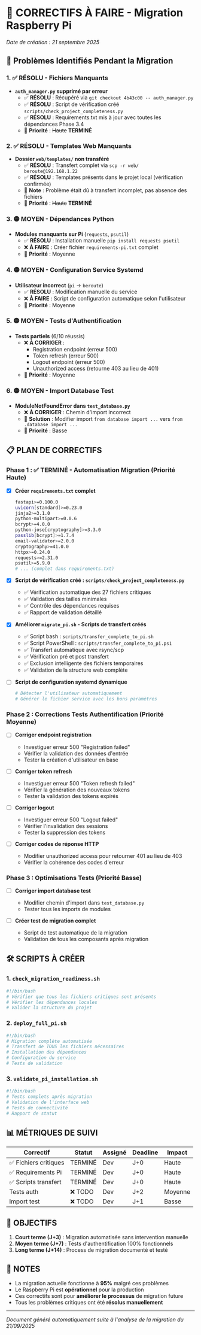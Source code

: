 # 🔧 CORRECTIFS À FAIRE - Migration Raspberry Pi

*Date de création : 21 septembre 2025*

## 🚨 Problèmes Identifiés Pendant la Migration

### 1. **✅ RÉSOLU - Fichiers Manquants**
- **`auth_manager.py` supprimé par erreur**
  - ✅ **RÉSOLU** : Récupéré via `git checkout 4b43c00 -- auth_manager.py`
  - ✅ **RÉSOLU** : Script de vérification créé `scripts/check_project_completeness.py`
  - ✅ **RÉSOLU** : Requirements.txt mis à jour avec toutes les dépendances Phase 3.4
  - 🎯 **Priorité** : ~~Haute~~ **TERMINÉ**

### 2. **✅ RÉSOLU - Templates Web Manquants**
- **Dossier `web/templates/` non transféré**
  - ✅ **RÉSOLU** : Transfert complet via `scp -r web/ beroute@192.168.1.22`
  - ✅ **RÉSOLU** : Templates présents dans le projet local (vérification confirmée)
  - 📝 **Note** : Problème était dû à transfert incomplet, pas absence des fichiers
  - 🎯 **Priorité** : ~~Haute~~ **TERMINÉ**

### 3. **🟡 MOYEN - Dépendances Python**
- **Modules manquants sur Pi** (`requests`, `psutil`)
  - ✅ **RÉSOLU** : Installation manuelle `pip install requests psutil`
  - ❌ **À FAIRE** : Créer fichier `requirements-pi.txt` complet
  - 🎯 **Priorité** : Moyenne

### 4. **🟡 MOYEN - Configuration Service Systemd**
- **Utilisateur incorrect** (`pi` → `beroute`)
  - ✅ **RÉSOLU** : Modification manuelle du service
  - ❌ **À FAIRE** : Script de configuration automatique selon l'utilisateur
  - 🎯 **Priorité** : Moyenne

### 5. **🟡 MOYEN - Tests d'Authentification**
- **Tests partiels** (6/10 réussis)
  - ❌ **À CORRIGER** : 
    - Registration endpoint (erreur 500)
    - Token refresh (erreur 500)
    - Logout endpoint (erreur 500)
    - Unauthorized access (retourne 403 au lieu de 401)
  - 🎯 **Priorité** : Moyenne

### 6. **🟡 MOYEN - Import Database Test**
- **ModuleNotFoundError dans `test_database.py`**
  - ❌ **À CORRIGER** : Chemin d'import incorrect
  - 📝 **Solution** : Modifier import `from database import ...` vers `from .database import ...`
  - 🎯 **Priorité** : Basse

## 📋 PLAN DE CORRECTIFS

### Phase 1 : ✅ TERMINÉ - Automatisation Migration (Priorité Haute)
- [x] **Créer `requirements.txt` complet**
  ```bash
  fastapi>=0.100.0
  uvicorn[standard]>=0.23.0
  jinja2>=3.1.0
  python-multipart>=0.0.6
  bcrypt>=4.0.0
  python-jose[cryptography]>=3.3.0
  passlib[bcrypt]>=1.7.4
  email-validator>=2.0.0
  cryptography>=41.0.0
  httpx>=0.24.0
  requests>=2.31.0
  psutil>=5.9.0
  # ... (complet dans requirements.txt)
  ```

- [x] **Script de vérification créé : `scripts/check_project_completeness.py`**
  - ✅ Vérification automatique des 27 fichiers critiques
  - ✅ Validation des tailles minimales
  - ✅ Contrôle des dépendances requises
  - ✅ Rapport de validation détaillé

- [x] **Améliorer `migrate_pi.sh` - Scripts de transfert créés**
  - ✅ Script bash : `scripts/transfer_complete_to_pi.sh`
  - ✅ Script PowerShell : `scripts/transfer_complete_to_pi.ps1`
  - ✅ Transfert automatique avec rsync/scp
  - ✅ Vérification pré et post transfert
  - ✅ Exclusion intelligente des fichiers temporaires
  - ✅ Validation de la structure web complète

- [ ] **Script de configuration systemd dynamique**
  ```bash
  # Détecter l'utilisateur automatiquement
  # Générer le fichier service avec les bons paramètres
  ```

### Phase 2 : Corrections Tests Authentification (Priorité Moyenne)
- [ ] **Corriger endpoint registration**
  - Investiguer erreur 500 "Registration failed"
  - Vérifier la validation des données d'entrée
  - Tester la création d'utilisateur en base

- [ ] **Corriger token refresh**
  - Investiguer erreur 500 "Token refresh failed"
  - Vérifier la génération des nouveaux tokens
  - Tester la validation des tokens expirés

- [ ] **Corriger logout**
  - Investiguer erreur 500 "Logout failed"
  - Vérifier l'invalidation des sessions
  - Tester la suppression des tokens

- [ ] **Corriger codes de réponse HTTP**
  - Modifier unauthorized access pour retourner 401 au lieu de 403
  - Vérifier la cohérence des codes d'erreur

### Phase 3 : Optimisations Tests (Priorité Basse)
- [ ] **Corriger import database test**
  - Modifier chemin d'import dans `test_database.py`
  - Tester tous les imports de modules

- [ ] **Créer test de migration complet**
  - Script de test automatique de la migration
  - Validation de tous les composants après migration

## 🛠️ SCRIPTS À CRÉER

### 1. `check_migration_readiness.sh`
```bash
#!/bin/bash
# Vérifier que tous les fichiers critiques sont présents
# Vérifier les dépendances locales
# Valider la structure du projet
```

### 2. `deploy_full_pi.sh`
```bash
#!/bin/bash
# Migration complète automatisée
# Transfert de TOUS les fichiers nécessaires
# Installation des dépendances
# Configuration du service
# Tests de validation
```

### 3. `validate_pi_installation.sh`
```bash
#!/bin/bash
# Tests complets après migration
# Validation de l'interface web
# Tests de connectivité
# Rapport de statut
```

## 📊 MÉTRIQUES DE SUIVI

| Correctif | Statut | Assigné | Deadline | Impact |
|-----------|--------|---------|----------|--------|
| ✅ Fichiers critiques | TERMINÉ | Dev | J+0 | Haute |
| ✅ Requirements Pi | TERMINÉ | Dev | J+0 | Haute |
| ✅ Scripts transfert | TERMINÉ | Dev | J+0 | Haute |
| Tests auth | ❌ TODO | Dev | J+2 | Moyenne |
| Import test | ❌ TODO | Dev | J+1 | Basse |

## 🎯 OBJECTIFS

1. **Court terme (J+3)** : Migration automatisée sans intervention manuelle
2. **Moyen terme (J+7)** : Tests d'authentification 100% fonctionnels
3. **Long terme (J+14)** : Process de migration documenté et testé

## 📝 NOTES

- La migration actuelle fonctionne à **95%** malgré ces problèmes
- Le Raspberry Pi est **opérationnel** pour la production
- Ces correctifs sont pour **améliorer le processus** de migration future
- Tous les problèmes critiques ont été **résolus manuellement**

---
*Document généré automatiquement suite à l'analyse de la migration du 21/09/2025*